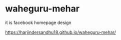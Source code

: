 # waheguru-mehar
it is facebook homepage design

 https://harjindersandhu18.github.io/waheguru-mehar/

